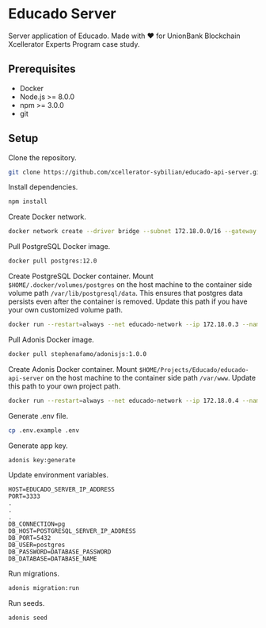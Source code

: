 # Educado Server

Server application of Educado. Made with ❤️ for UnionBank Blockchain Xcellerator Experts Program case study.

## Prerequisites

- Docker
- Node.js >= 8.0.0
- npm >= 3.0.0
- git

## Setup

Clone the repository.

```bash
git clone https://github.com/xcellerator-sybilian/educado-api-server.git && cd educado-api-server
```

Install dependencies.

```bash
npm install
```

Create Docker network.

```bash
docker network create --driver bridge --subnet 172.18.0.0/16 --gateway 172.18.0.1 educado-network
```

Pull PostgreSQL Docker image.

```bash
docker pull postgres:12.0
```

Create PostgreSQL Docker container. Mount `$HOME/.docker/volumes/postgres` on the host machine to the container side volume path `/var/lib/postgresql/data`. This ensures that postgres data persists even after the container is removed. Update this path if you have your own customized volume path.

```bash
docker run --restart=always --net educado-network --ip 172.18.0.3 --name educado-database-server -d -p 5432:5432 -v $HOME/.docker/volumes/postgres:/var/lib/postgresql/data -e POSTGRES_DB=educado -e POSTGRES_USER=root -e POSTGRES_PASSWORD=secret postgres:12.0
```

Pull Adonis Docker image.

```bash
docker pull stephenafamo/adonisjs:1.0.0
```

Create Adonis Docker container. Mount `$HOME/Projects/Educado/educado-api-server` on the host machine to the container side path `/var/www`. Update this path to your own project path.


```bash
docker run --restart=always --net educado-network --ip 172.18.0.4 --name educado-api-server -d -p 3333:3333 -v $HOME/Projects/Educado/educado-api-server:/var/www stephenafamo/adonisjs:1.0.0
```

Generate .env file.

```bash
cp .env.example .env
```

Generate app key.

```bash
adonis key:generate
```

Update environment variables.

```
HOST=EDUCADO_SERVER_IP_ADDRESS
PORT=3333
.
.
.
DB_CONNECTION=pg
DB_HOST=POSTGRESQL_SERVER_IP_ADDRESS
DB_PORT=5432
DB_USER=postgres
DB_PASSWORD=DATABASE_PASSWORD
DB_DATABASE=DATABASE_NAME
```

Run migrations.

```bash
adonis migration:run
```

Run seeds.

```bash
adonis seed
```
